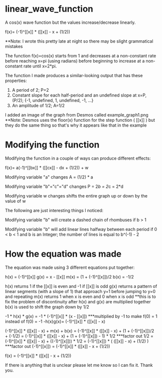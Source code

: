 # linear_wave_function
A cos(x) wave function but the values increase/decrease linearly.

f(x)= (-1)^[[x]] * ([[x]] - x + (1/2))

**Note: I wrote this pretty late at night so there may be slight grammatical mistakes

The function f(x)=cos(x) starts from 1 and decreases at a non-constant rate before reaching x=pi (using radians) before beginning to increase at a non-constant rate until x=2*pi. 

The function I made produces a similar-looking output that has these properties:
1. A period of 2; P=2
2. Constant slope for each half-period and an undefined slope at x=P,(P/2); {-1, undefined, 1, undefined, -1, ...}
3. An amplitude of 1/2; A=1/2

I added an image of the graph from Desmos called example_graph1.png
**Note: Desmos uses the floor(x) function for the step function ( [[x]] ) but they do the same thing so that's why it appears like that in the example


# Modifying the function
Modifying the function in a couple of ways can produce different effects:

f(x)= a(-1)^[[bx]] * ([[cx]] - dx + (1/2)) + w

Modifying variable "a" changes A = (1/2) * a

Modifying variable "b"="c"="d" changes P = 2*b = 2*c = 2*d

Modifying variable w changes shifts the entire graph up or down by the value of w


The following are just interesting things I noticed:

Modifying variable "b" will create a dashed chain of rhombuses if b > 1

Modifying variable "b" will add linear lines halfway between each period if 0 < b < 1 and b is an Integer; the number of lines is equal to b^(-1) - 2 


# How the equation was made
The equation was made using 3 different equations put together:

h(x) = (-1)^[[x]]
g(x) = x - [[x]]
m(x) = (1 + (-1)^[[x]])/2
b(x) = -1/2

h(x) returns 1 if the [[x]] is even and -1 if [[x]] is odd
g(x) returns a pattern of linear segments (with a slope of 1) that approach y=1 before jumping to y=0 and repeating
m(x) returns 1 when x is even and 0 when x is odd **this is to fix the problem of discontinuity after h(x) and g(x) are multiplied together
b(x) is used to shift the graph down by 1/2

-1 * h(x) * g(x) = -1 * (-1)^[[x]] * (x - [[x]])      ***multiplied by -1 to make f(0) = 1 instead of f(0) = -1
-h(x)g(x)= (-1)^[[x]] * ([[x]] - x)

(-1)^[[x]] * ([[x]] - x) + m(x) + b(x) = (-1)^[[x]] * ([[x]] - x) + (1 + (-1)^[[x]])/2 + (-1/2)
= (-1)^[[x]] * ([[x]] - x) + (1 + (-1)^[[x]]) - 1) * 1/2   ***factor out 1/2
= (-1)^[[x]] * ([[x]] - x) + ((-1)^[[x]])) * 1/2
= (-1)^[[x]]) * ( ([[x]] - x) + (1/2) )     ***factor out (-1)^[[x]])
= (-1)^[[x]] * ([[x]] - x + (1/2))

f(x) = (-1)^[[x]] * ([[x]] - x + (1/2))

If there is anything that is unclear please let me know so I can fix it. Thank you.
